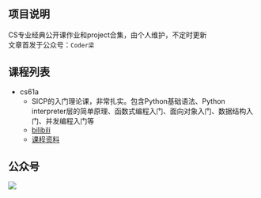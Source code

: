 ## 项目说明

CS专业经典公开课作业和project合集，由个人维护，不定时更新<br>
文章首发于公众号：`Coder梁`

## 课程列表

- cs61a
    - SICP的入门理论课，非常扎实。包含Python基础语法、Python interpreter层的简单原理、函数式编程入门、面向对象入门、数据结构入门、并发编程入门等
    - [bilibili](https://www.bilibili.com/video/BV16W411W76H?p=22&spm_id_from=pageDriver)
    - [课程资料](https://inst.eecs.berkeley.edu//~cs61a/sp18/)

## 公众号
![](https://tva1.sinaimg.cn/large/e6c9d24egy1h1jptn0w47j2076076weq.jpg)
